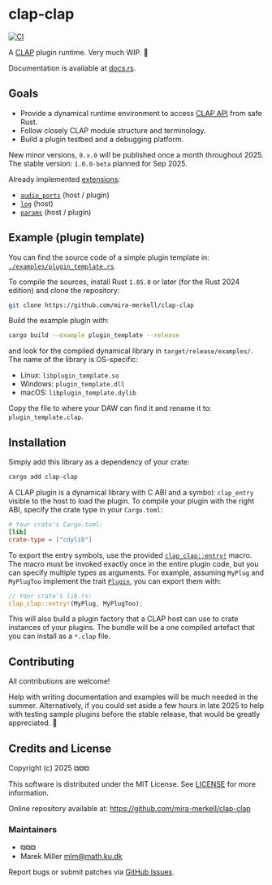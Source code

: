 # clap-clap

[![CI](https://github.com/mira-merkell/clap-clap/actions/workflows/CI.yml/badge.svg)](https://github.com/mira-merkell/clap-clap/actions/workflows/CI.yml)

A [CLAP] plugin runtime. Very much WIP. 🚧

Documentation is available at [docs.rs][documentation].

[CLAP]: https://cleveraudio.org

[documentation]: https://docs.rs/clap-clap/latest/clap_clap/

## Goals

* Provide a dynamical runtime environment to access [CLAP API] from safe Rust.
* Follow closely CLAP module structure and terminology.
* Build a plugin testbed and a debugging platform.

New minor versions, `0.x.0` will be published once a month throughout 2025. The
stable version: `1.0.0-beta` planned for Sep 2025.

Already implemented [extensions]:

* [`audio_ports`] (host / plugin)
* [`log`] (host)
* [`params`] (host / plugin)

[CLAP API]: https://github.com/free-audio/clap/tree/main/include/clap

[extensions]: https://docs.rs/clap-clap/latest/clap_clap/ext/index.html

[`audio_ports`]: https://docs.rs/clap-clap/latest/clap_clap/ext/audio_ports/index.html

[`log`]: https://docs.rs/clap-clap/latest/clap_clap/ext/log/index.html

[`params`]:https://docs.rs/clap-clap/latest/clap_clap/ext/params/index.html

## Example (plugin template)

You can find the source code of a simple plugin template in:
[`./examples/plugin_template.rs`].

To compile the sources, install Rust `1.85.0` or later (for the Rust 2024
edition) and clone the repository:

```bash
git clone https://github.com/mira-merkell/clap-clap
```

Build the example plugin with:

```bash
cargo build --example plugin_template --release
```

and look for the compiled dynamical library in `target/release/examples/`. The
name of the library is OS-specific:

* Linux: `libplugin_template.so`
* Windows: `plugin_template.dll`
* macOS: `libplugin_template.dylib`

Copy the file to where your DAW can find it and rename it to:
`plugin_template.clap`.

[`./examples/plugin_template.rs`]: ./examples/plugin_template.rs

## Installation

Simply add this library as a dependency of your crate:

```bash
cargo add clap-clap
```

A CLAP plugin is a dynamical library with C ABI and a symbol: `clap_entry`
visible to the host to load the plugin. To compile your plugin with the
right ABI, specify the crate type in your `Cargo.toml`:

```toml
# Your crate's Cargo.toml:
[lib]
crate-type = ["cdylib"]
```

To export the entry symbols, use the provided [`clap_clap::entry!`] macro. The
macro must be invoked exactly once in the entire plugin code, but you can
specify multiple types as arguments. For example, assuming  `MyPlug` and
`MyPlugToo` implement the trait [`Plugin`], you can export them with:

```rust
// Your crate's lib.rs:
clap_clap::entry!(MyPlug, MyPlugToo);
```

This will also build a plugin factory that a CLAP host can use to crate
instances of your plugins. The bundle will be a one compiled artefact that you
can install as a `*.clap` file.

[`clap_clap::entry!`]: https://docs.rs/clap-clap/latest/clap_clap/macro.entry.html

[`Plugin`]: https://docs.rs/clap-clap/latest/clap_clap/plugin/trait.Plugin.html

## Contributing

All contributions are welcome!

Help with writing documentation and examples will be much needed in the summer.
Alternatively, if you could set aside a few hours in late 2025 to help with
testing sample plugins before the stable release, that would be greatly
appreciated. 🎈

## Credits and License

Copyright (c) 2025 ⧉⧉⧉

This software is distributed under the MIT License. See [LICENSE](./LICENSE)
for more information.

Online repository available at: https://github.com/mira-merkell/clap-clap

### Maintainers

* ⧉⧉⧉
* Marek Miller <mlm@math.ku.dk>

Report bugs or submit patches via [GitHub Issues].

[GitHub Issues]: https://github.com/mira-merkell/clap-clap/issues